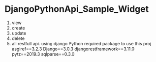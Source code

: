 # DjangoPythonApi_Sample_Widget
1. view
2. create
3. update
4. delete
5. all restfull api. using django Python 
required package to use this proj
asgiref==3.2.3
Django==3.0.3
djangorestframework==3.11.0
pytz==2019.3
sqlparse==0.3.0
